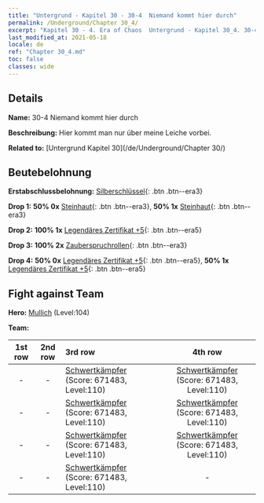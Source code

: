 ```yaml
---
title: "Untergrund - Kapitel 30 - 30-4  Niemand kommt hier durch"
permalink: /Underground/Chapter 30_4/
excerpt: "Kapitel 30 - 4. Era of Chaos  Untergrund - Kapitel 30_4. 30-4  Niemand kommt hier durch"
last_modified_at: 2021-05-18
locale: de
ref: "Chapter 30_4.md"
toc: false
classes: wide
---
```


## Details

 **Name:** 30-4  Niemand kommt hier durch

 **Beschreibung:**       Hier kommt man nur über meine Leiche vorbei.

 **Related to:** [Untergrund Kapitel 30](/de/Underground/Chapter 30/)

## Beutebelohnung

 **Erstabschlussbelohnung:** [Silberschlüssel](/ItemsDE/con_693/){: .btn .btn--era3}

 **Drop 1:** **50% 0x** [Steinhaut](/ItemsDE/her_452/){: .btn .btn--era3}, **50% 1x** [Steinhaut](/ItemsDE/her_452/){: .btn .btn--era3}

 **Drop 2:** **100% 1x** [Legendäres Zertifikat +5](/ItemsDE/mat_102/){: .btn .btn--era5}

 **Drop 3:** **100% 2x** [Zauberspruchrollen](/ItemsDE/con_694/){: .btn .btn--era3}

 **Drop 4:** **50% 0x** [Legendäres Zertifikat +5](/ItemsDE/mat_102/){: .btn .btn--era5}, **50% 1x** [Legendäres Zertifikat +5](/ItemsDE/mat_102/){: .btn .btn--era5}


## Fight against Team
 **Hero:** [Mullich](/de/heroes/Mullich/) (Level:104)

 **Team:**


  | 1st row | 2nd row | 3rd row | 4th row |
  |:----:|:----:|:----|:----:|
  | - | - | [Schwertkämpfer](/de/units/Swordsman/) (Score: 671483, Level:110)  | [Schwertkämpfer](/de/units/Swordsman/) (Score: 671483, Level:110)  |
  | - | - | [Schwertkämpfer](/de/units/Swordsman/) (Score: 671483, Level:110)  | [Schwertkämpfer](/de/units/Swordsman/) (Score: 671483, Level:110)  |
  | - | - | [Schwertkämpfer](/de/units/Swordsman/) (Score: 671483, Level:110)  | [Schwertkämpfer](/de/units/Swordsman/) (Score: 671483, Level:110)  |
  | - | - | [Schwertkämpfer](/de/units/Swordsman/) (Score: 671483, Level:110)  | - |


